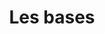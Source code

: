 ---
id: doc-markdown
title: Les bases
sidebar_label: Les bases
pagination_label: Accueil bases
description: Les logiciels qu'il est important de maitriser pour apprendre
keywords:
  - docs
  - bases
---